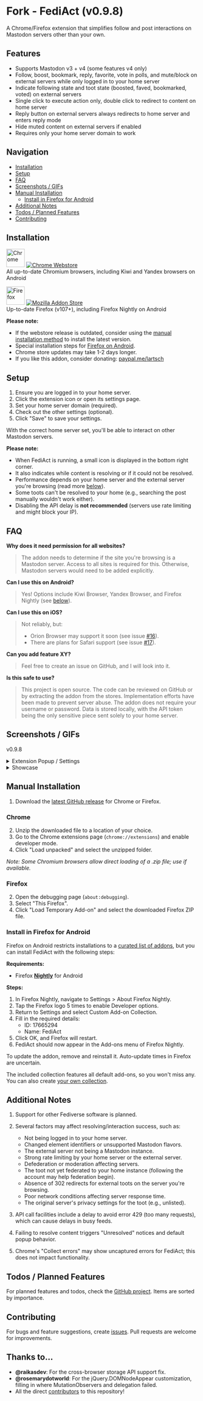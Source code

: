 # Fork - FediAct (v0.9.8)

A Chrome/Firefox extension that simplifies follow and post interactions on Mastodon servers other than your own.

## Features

- Supports Mastodon v3 + v4 (some features v4 only)
- Follow, boost, bookmark, reply, favorite, vote in polls, and mute/block on external servers while only logged in to your home server
- Indicate following state and toot state (boosted, faved, bookmarked, voted) on external servers
- Single click to execute action only, double click to redirect to content on home server
- Reply button on external servers always redirects to home server and enters reply mode
- Hide muted content on external servers if enabled
- Requires only your home server domain to work

## Navigation

- [Installation](#installation)
- [Setup](#setup)
- [FAQ](#faq)
- [Screenshots / GIFs](#screenshots--gifs)
- [Manual Installation](#manual-installation)
  - [Install in Firefox for Android](#install-in-firefox-for-android)
- [Additional Notes](#additional-notes)
- [Todos / Planned Features](#todos--planned-features)
- [Contributing](#contributing)

## Installation

[<img src="https://raw.githubusercontent.com/alrra/browser-logos/90fdf03c/src/chrome/chrome.svg" width="48" alt="Chrome" />](https://chrome.google.com/webstore/detail/fediact/lmpcajpkjcclkjbliapfjfolocffednm) [![Chrome Webstore](https://img.shields.io/chrome-web-store/v/lmpcajpkjcclkjbliapfjfolocffednm.svg?label=%20)](https://chrome.google.com/webstore/detail/fediact/lmpcajpkjcclkjbliapfjfolocffednm)  
All up-to-date Chromium browsers, including Kiwi and Yandex browsers on Android

[<img src="https://raw.githubusercontent.com/alrra/browser-logos/90fdf03c/src/firefox/firefox.svg" width="48" alt="Firefox" />](https://addons.mozilla.org/en-US/firefox/addon/fediact/) [![Mozilla Addon Store](https://img.shields.io/amo/v/fediact.svg?label=%20%20)](https://addons.mozilla.org/en-US/firefox/addon/fediact/)  
Up-to-date Firefox (v107+), including Firefox Nightly on Android

**Please note:**

- If the webstore release is outdated, consider using the [manual installation method](#manual-installation) to install the latest version.
- Special installation steps for [Firefox on Android](#install-in-firefox-for-android).
- Chrome store updates may take 1-2 days longer.
- If you like this addon, consider donating: [paypal.me/lartsch](https://paypal.me/lartsch)

## Setup

1. Ensure you are logged in to your home server.
2. Click the extension icon or open its settings page.
3. Set your home server domain (required).
4. Check out the other settings (optional).
5. Click "Save" to save your settings.

With the correct home server set, you'll be able to interact on other Mastodon servers.

**Please note:**

- When FediAct is running, a small icon is displayed in the bottom right corner.
- It also indicates while content is resolving or if it could not be resolved.
- Performance depends on your home server and the external server you're browsing (read more [below](#additional-notes)).
- Some toots can't be resolved to your home (e.g., searching the post manually wouldn't work either).
- Disabling the API delay is **not recommended** (servers use rate limiting and might block your IP).

## FAQ

**Why does it need permission for all websites?**

>The addon needs to determine if the site you're browsing is a Mastodon server. Access to all sites is required for this. Otherwise, Mastodon servers would need to be added explicitly.

**Can I use this on Android?**

>Yes! Options include Kiwi Browser, Yandex Browser, and Firefox Nightly (see [below](#install-in-firefox-for-android)).

**Can I use this on iOS?**

>Not reliably, but:
>- Orion Browser may support it soon (see issue [#16](https://github.com/Lartsch/FediAct/issues/16)).
>- There are plans for Safari support (see issue [#17](https://github.com/Lartsch/FediAct/issues/17)).

**Can you add feature XY?**

>Feel free to create an issue on GitHub, and I will look into it.

**Is this safe to use?**

>This project is open source. The code can be reviewed on GitHub or by extracting the addon from the stores. 
>Implementation efforts have been made to prevent server abuse. The addon does not require your username or password. Data is stored locally, with the API token being the only sensitive piece sent solely to your home server. 

## Screenshots / GIFs

v0.9.8

<details>
  <summary>Extension Popup / Settings</summary>
  
  ![Settings Screenshot](https://github.com/lartsch/FediAct/blob/main/img/settings.png?raw=true)
  
</details>

<details>
  <summary>Showcase</summary>
  
  ![Showcase GIF](https://github.com/lartsch/FediAct/blob/main/img/showcase.gif?raw=true)
  
</details>

## Manual Installation

1. Download the [latest GitHub release](https://github.com/Lartsch/FediAct/releases/latest) for Chrome or Firefox.

### Chrome

2. Unzip the downloaded file to a location of your choice.
3. Go to the Chrome extensions page (`chrome://extensions`) and enable developer mode.
4. Click "Load unpacked" and select the unzipped folder.

*Note: Some Chromium browsers allow direct loading of a .zip file; use if available.*

### Firefox

2. Open the debugging page (`about:debugging`).
3. Select "This Firefox".
4. Click "Load Temporary Add-on" and select the downloaded Firefox ZIP file.

### Install in Firefox for Android

Firefox on Android restricts installations to a [curated list of addons](https://addons.mozilla.org/en-US/android/search/?promoted=recommended&sort=random&type=extension), but you can install FediAct with the following steps:

**Requirements:**

- Firefox [**Nightly**](https://play.google.com/store/apps/details?id=org.mozilla.fenix) for Android

**Steps:**

1. In Firefox Nightly, navigate to Settings > About Firefox Nightly.
2. Tap the Firefox logo 5 times to enable Developer options.
3. Return to Settings and select Custom Add-on Collection.
4. Fill in the required details:
   - ID: 17665294
   - Name: FediAct
5. Click OK, and Firefox will restart.
6. FediAct should now appear in the Add-ons menu of Firefox Nightly.

To update the addon, remove and reinstall it. Auto-update times in Firefox are uncertain.

The included collection features all default add-ons, so you won't miss any. You can also create [your own collection](https://support.mozilla.org/en-US/kb/how-use-collections-addonsmozillaorg).

## Additional Notes

1. Support for other Fediverse software is planned.
2. Several factors may affect resolving/interaction success, such as:
    - Not being logged in to your home server.
    - Changed element identifiers or unsupported Mastodon flavors.
    - The external server not being a Mastodon instance.
    - Strong rate limiting by your home server or the external server.
    - Defederation or moderation affecting servers.
    - The toot not yet federated to your home instance (following the account may help federation begin).
    - Absence of 302 redirects for external toots on the server you're browsing.
    - Poor network conditions affecting server response time.
    - The original server's privacy settings for the toot (e.g., unlisted).

3. API call facilities include a delay to avoid error 429 (too many requests), which can cause delays in busy feeds.
4. Failing to resolve content triggers "Unresolved" notices and default popup behavior.
5. Chrome's "Collect errors" may show uncaptured errors for FediAct; this does not impact functionality.

## Todos / Planned Features

For planned features and todos, check the [GitHub project](https://github.com/users/Lartsch/projects/2). Items are sorted by importance.

## Contributing

For bugs and feature suggestions, create [issues](https://github.com/Lartsch/FediAct/issues). Pull requests are welcome for improvements.

## Thanks to...

- **@raikasdev**: For the cross-browser storage API support fix.
- **@rosemarydotworld**: For the jQuery.DOMNodeAppear customization, filling in where MutationObservers and delegation failed.
- All the direct [contributors](https://github.com/Lartsch/FediAct/graphs/contributors) to this repository!
